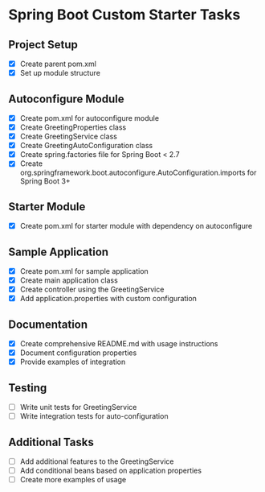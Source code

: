 # Spring Boot Custom Starter Tasks

## Project Setup
- [x] Create parent pom.xml
- [x] Set up module structure

## Autoconfigure Module
- [x] Create pom.xml for autoconfigure module
- [x] Create GreetingProperties class
- [x] Create GreetingService class
- [x] Create GreetingAutoConfiguration class
- [x] Create spring.factories file for Spring Boot < 2.7
- [x] Create org.springframework.boot.autoconfigure.AutoConfiguration.imports for Spring Boot 3+

## Starter Module
- [x] Create pom.xml for starter module with dependency on autoconfigure

## Sample Application
- [x] Create pom.xml for sample application
- [x] Create main application class
- [x] Create controller using the GreetingService
- [x] Add application.properties with custom configuration

## Documentation
- [x] Create comprehensive README.md with usage instructions
- [x] Document configuration properties
- [x] Provide examples of integration

## Testing
- [ ] Write unit tests for GreetingService
- [ ] Write integration tests for auto-configuration

## Additional Tasks
- [ ] Add additional features to the GreetingService
- [ ] Add conditional beans based on application properties
- [ ] Create more examples of usage 
